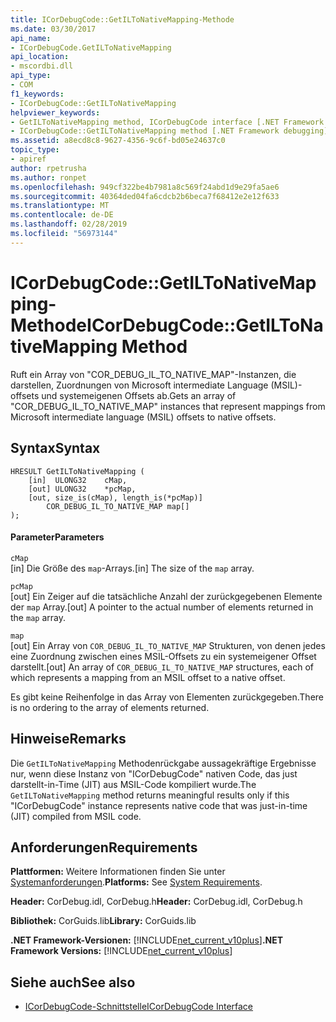 ```yaml
---
title: ICorDebugCode::GetILToNativeMapping-Methode
ms.date: 03/30/2017
api_name:
- ICorDebugCode.GetILToNativeMapping
api_location:
- mscordbi.dll
api_type:
- COM
f1_keywords:
- ICorDebugCode::GetILToNativeMapping
helpviewer_keywords:
- GetILToNativeMapping method, ICorDebugCode interface [.NET Framework debugging]
- ICorDebugCode::GetILToNativeMapping method [.NET Framework debugging]
ms.assetid: a8ecd8c8-9627-4356-9c6f-bd05e24637c0
topic_type:
- apiref
author: rpetrusha
ms.author: ronpet
ms.openlocfilehash: 949cf322be4b7981a8c569f24abd1d9e29fa5ae6
ms.sourcegitcommit: 40364ded04fa6cdcb2b6beca7f68412e2e12f633
ms.translationtype: MT
ms.contentlocale: de-DE
ms.lasthandoff: 02/28/2019
ms.locfileid: "56973144"
---
```

# <a name="icordebugcodegetiltonativemapping-method"></a><span data-ttu-id="399e7-102">ICorDebugCode::GetILToNativeMapping-Methode</span><span class="sxs-lookup"><span data-stu-id="399e7-102">ICorDebugCode::GetILToNativeMapping Method</span></span>
<span data-ttu-id="399e7-103">Ruft ein Array von "COR_DEBUG_IL_TO_NATIVE_MAP"-Instanzen, die darstellen, Zuordnungen von Microsoft intermediate Language (MSIL)-offsets und systemeigenen Offsets ab.</span><span class="sxs-lookup"><span data-stu-id="399e7-103">Gets an array of "COR_DEBUG_IL_TO_NATIVE_MAP" instances that represent mappings from Microsoft intermediate language (MSIL) offsets to native offsets.</span></span>  
  
## <a name="syntax"></a><span data-ttu-id="399e7-104">Syntax</span><span class="sxs-lookup"><span data-stu-id="399e7-104">Syntax</span></span>  
  
```  
HRESULT GetILToNativeMapping (  
    [in]  ULONG32    cMap,  
    [out] ULONG32    *pcMap,  
    [out, size_is(cMap), length_is(*pcMap)]  
        COR_DEBUG_IL_TO_NATIVE_MAP map[]  
);  
```  
  
#### <a name="parameters"></a><span data-ttu-id="399e7-105">Parameter</span><span class="sxs-lookup"><span data-stu-id="399e7-105">Parameters</span></span>  
 `cMap`  
 <span data-ttu-id="399e7-106">[in] Die Größe des `map`-Arrays.</span><span class="sxs-lookup"><span data-stu-id="399e7-106">[in] The size of the `map` array.</span></span>  
  
 `pcMap`  
 <span data-ttu-id="399e7-107">[out] Ein Zeiger auf die tatsächliche Anzahl der zurückgegebenen Elemente der `map` Array.</span><span class="sxs-lookup"><span data-stu-id="399e7-107">[out] A pointer to the actual number of elements returned in the `map` array.</span></span>  
  
 `map`  
 <span data-ttu-id="399e7-108">[out] Ein Array von `COR_DEBUG_IL_TO_NATIVE_MAP` Strukturen, von denen jedes eine Zuordnung zwischen eines MSIL-Offsets zu ein systemeigener Offset darstellt.</span><span class="sxs-lookup"><span data-stu-id="399e7-108">[out] An array of `COR_DEBUG_IL_TO_NATIVE_MAP` structures, each of which represents a mapping from an MSIL offset to a native offset.</span></span>  
  
 <span data-ttu-id="399e7-109">Es gibt keine Reihenfolge in das Array von Elementen zurückgegeben.</span><span class="sxs-lookup"><span data-stu-id="399e7-109">There is no ordering to the array of elements returned.</span></span>  
  
## <a name="remarks"></a><span data-ttu-id="399e7-110">Hinweise</span><span class="sxs-lookup"><span data-stu-id="399e7-110">Remarks</span></span>  
 <span data-ttu-id="399e7-111">Die `GetILToNativeMapping` Methodenrückgabe aussagekräftige Ergebnisse nur, wenn diese Instanz von "ICorDebugCode" nativen Code, das just darstellt-in-Time (JIT) aus MSIL-Code kompiliert wurde.</span><span class="sxs-lookup"><span data-stu-id="399e7-111">The `GetILToNativeMapping` method returns meaningful results only if this "ICorDebugCode" instance represents native code that was just-in-time (JIT) compiled from MSIL code.</span></span>  
  
## <a name="requirements"></a><span data-ttu-id="399e7-112">Anforderungen</span><span class="sxs-lookup"><span data-stu-id="399e7-112">Requirements</span></span>  
 <span data-ttu-id="399e7-113">**Plattformen:** Weitere Informationen finden Sie unter [Systemanforderungen](../../../../docs/framework/get-started/system-requirements.md).</span><span class="sxs-lookup"><span data-stu-id="399e7-113">**Platforms:** See [System Requirements](../../../../docs/framework/get-started/system-requirements.md).</span></span>  
  
 <span data-ttu-id="399e7-114">**Header:** CorDebug.idl, CorDebug.h</span><span class="sxs-lookup"><span data-stu-id="399e7-114">**Header:** CorDebug.idl, CorDebug.h</span></span>  
  
 <span data-ttu-id="399e7-115">**Bibliothek:** CorGuids.lib</span><span class="sxs-lookup"><span data-stu-id="399e7-115">**Library:** CorGuids.lib</span></span>  
  
 <span data-ttu-id="399e7-116">**.NET Framework-Versionen:** [!INCLUDE[net_current_v10plus](../../../../includes/net-current-v10plus-md.md)]</span><span class="sxs-lookup"><span data-stu-id="399e7-116">**.NET Framework Versions:** [!INCLUDE[net_current_v10plus](../../../../includes/net-current-v10plus-md.md)]</span></span>  
  
## <a name="see-also"></a><span data-ttu-id="399e7-117">Siehe auch</span><span class="sxs-lookup"><span data-stu-id="399e7-117">See also</span></span>
- [<span data-ttu-id="399e7-118">ICorDebugCode-Schnittstelle</span><span class="sxs-lookup"><span data-stu-id="399e7-118">ICorDebugCode Interface</span></span>](../../../../docs/framework/unmanaged-api/debugging/icordebugcode-interface1.md)
